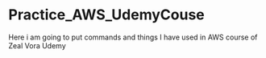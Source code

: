 # Practice_AWS_UdemyCouse
Here i am going to put commands and things I have used in AWS course of Zeal Vora Udemy
